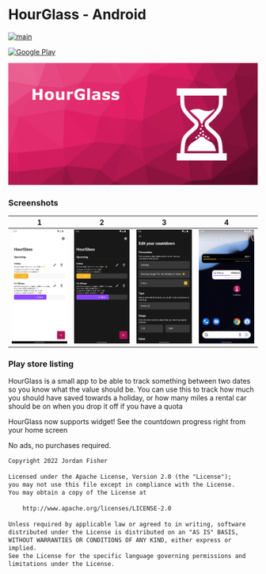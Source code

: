 # HourGlass - Android

[![main](https://github.com/thementalgoose/android-hour-glass/workflows/Main/badge.svg)](https://github.com/thementalgoose/android-hour-glass/actions)

[![Google Play](https://i.imgur.com/gSfLc4N.png)](https://play.google.com/store/apps/details?id=tmg.hourglass)

![HourGlass](res/feature.png)

### Screenshots

| 1 | 2 | 3 | 4 |
|---|---|---|---|
| <img src="res/screenshots/raw/hourglass-1.png" width="160" /> | <img src="res/screenshots/raw/hourglass-2.png" width="160" /> | <img src="res/screenshots/raw/hourglass-3.png" width="160" /> | <img src="res/screenshots/raw/hourglass-4.png" width="160" /> |

### Play store listing

HourGlass is a small app to be able to track something between two dates so you know what the value should be. You can use this to track how much you should have saved towards a holiday, or how many miles a rental car should be on when you drop it off if you have a quota

HourGlass now supports widget! See the countdown progress right from your home screen

No ads, no purchases required.


```
Copyright 2022 Jordan Fisher

Licensed under the Apache License, Version 2.0 (the "License");
you may not use this file except in compliance with the License.
You may obtain a copy of the License at

    http://www.apache.org/licenses/LICENSE-2.0

Unless required by applicable law or agreed to in writing, software
distributed under the License is distributed on an "AS IS" BASIS,
WITHOUT WARRANTIES OR CONDITIONS OF ANY KIND, either express or implied.
See the License for the specific language governing permissions and
limitations under the License.
```
